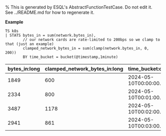 % This is generated by ESQL's AbstractFunctionTestCase. Do not edit it. See ../README.md for how to regenerate it.

**Example**

```esql
TS k8s
| STATS bytes_in = sum(network.bytes_in),
        // our network cards are rate-limited to 200bps so we clamp to that (just an example)
        clamped_network_bytes_in = sum(clamp(network.bytes_in, 0, 200))
        BY time_bucket = bucket(@timestamp,1minute)
```

| bytes_in:long | clamped_network_bytes_in:long | time_bucket:datetime |
| --- | --- | --- |
| 1849 | 600 | 2024-05-10T00:00:00.000Z |
| 2334 | 800 | 2024-05-10T00:01:00.000Z |
| 3487 | 1178 | 2024-05-10T00:02:00.000Z |
| 2941 | 861 | 2024-05-10T00:03:00.000Z |


